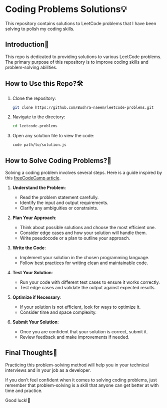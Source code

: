 # Coding Problems Solutions💡

This repository contains solutions to LeetCode problems that I have been solving to polish my coding skills.

## Introduction📝

This repo is dedicated to providing solutions to various LeetCode problems. The primary purpose of this repository is to improve coding skills and problem-solving abilities.

## How to Use this Repo?🛠️

1. Clone the repository:

   ```bash
   git clone https://github.com/Bushra-naeem/leetcode-problems.git
   ```

2. Navigate to the directory:

   ```bash
   cd leetcode-problems
   ```

3. Open any solution file to view the code:

   ```bash
   code path/to/solution.js
   ```

## How to Solve Coding Problems?🤔

Solving a coding problem involves several steps.
Here is a guide inspired by this [freeCodeCamp article](https://www.freecodecamp.org/news/how-to-solve-coding-problems/).

1. **Understand the Problem**:

   - Read the problem statement carefully.
   - Identify the input and output requirements.
   - Clarify any ambiguities or constraints.

2. **Plan Your Approach**:

   - Think about possible solutions and choose the most efficient one.
   - Consider edge cases and how your solution will handle them.
   - Write pseudocode or a plan to outline your approach.

3. **Write the Code**:

   - Implement your solution in the chosen programming language.
   - Follow best practices for writing clean and maintainable code.

4. **Test Your Solution**:

   - Run your code with different test cases to ensure it works correctly.
   - Test edge cases and validate the output against expected results.

5. **Optimize if Necessary**:

   - If your solution is not efficient, look for ways to optimize it.
   - Consider time and space complexity.

6. **Submit Your Solution**:
   - Once you are confident that your solution is correct, submit it.
   - Review feedback and make improvements if needed.

## Final Thoughts💬

Practicing this problem-solving method will help you in your technical interviews and in your job as a developer.

If you don't feel confident when it comes to solving coding problems, just remember that problem-solving is a skill that anyone can get better at with time and practice.

Good luck!💖
